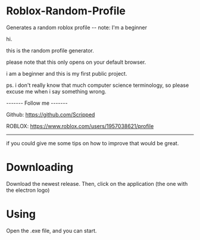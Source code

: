 # Roblox-Random-Profile
Generates a random roblox profile -- note: I'm a beginner


hi.

this is the random profile generator.

please note that this only opens on your default browser.

i am a beginner and this is my first public project.

ps. i don't really know that much computer science terminology, so please excuse me when i say something wrong.


------- Follow me -------

Github: https://github.com/Scripped

ROBLOX: https://www.roblox.com/users/1957038621/profile

----------------

if you could give me some tips on how to improve that would be great.


# Downloading

Download the newest release. Then, click on the application (the one with the electron logo)

# Using

Open the .exe file, and you can start.

